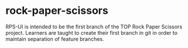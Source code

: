 # rock-paper-scissors

RPS-UI is intended to be the first branch of the TOP Rock Paper Scissors project. Learners are taught to create their first branch in git in order to maintain separation of feature branches.